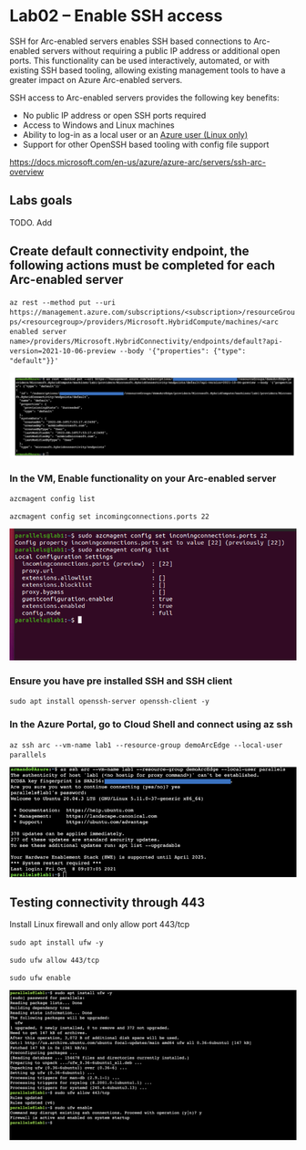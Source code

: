 # Lab02 – Enable SSH access

SSH for Arc-enabled servers enables SSH based connections to Arc-enabled servers without requiring a public IP address or additional open ports. This functionality can be used interactively, automated, or with existing SSH based tooling, allowing existing management tools to have a greater impact on Azure Arc-enabled servers.

SSH access to Arc-enabled servers provides the following key benefits:

- No     public IP address or open SSH ports required
- Access     to Windows and Linux machines
- Ability     to log-in as a local user or an [Azure user (Linux only)](https://docs.microsoft.com/en-us/azure/active-directory/devices/howto-vm-sign-in-azure-ad-linux)
- Support     for other OpenSSH based tooling with config file support

https://docs.microsoft.com/en-us/azure/azure-arc/servers/ssh-arc-overview

## Labs goals
TODO. Add

## Create default connectivity endpoint, the following actions must be completed for each Arc-enabled server 

`az rest --method put --uri https://management.azure.com/subscriptions/<subscription>/resourceGroups/<resourcegroup>/providers/Microsoft.HybridCompute/machines/<arc enabled server name>/providers/Microsoft.HybridConnectivity/endpoints/default?api-version=2021-10-06-preview --body '{"properties": {"type": "default"}}'`

 

![A screenshot of a computer  Description automatically generated with medium confidence](/assets/images/lab02/clip_image001.png)

  

### In the VM, Enable functionality on your Arc-enabled server 

`azcmagent config list` 

`azcmagent config set incomingconnections.ports 22` 

![Text  Description automatically generated](/assets/images/lab02/clip_image002.png)

  

### Ensure you have pre installed SSH and SSH client

`sudo apt install openssh-server openssh-client -y`

### In the Azure Portal, go to Cloud Shell and connect using az ssh

`az ssh arc --vm-name lab1 --resource-group demoArcEdge --local-user parallels`

![Text  Description automatically generated](/assets/images/lab02/clip_image003.png)

 

## Testing connectivity through 443

Install Linux firewall and only allow port 443/tcp

`sudo apt install ufw -y`

`sudo ufw allow 443/tcp`

`sudo ufw enable` 

![Text  Description automatically generated](/assets/images/lab02/clip_image004.png)